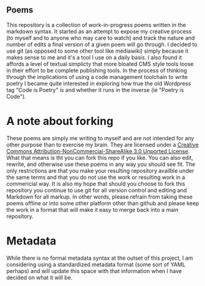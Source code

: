 ## Poems

This repository is a collection of work-in-progress poems written in the markdown syntax. It started as an attempt to expose my creative process (to myself and to anyone who may care to watch) and track the nature and number of edits a final version of a given poem will go through. I decided to use git (as opposed to some other tool like mediawiki) simply because it makes sense to me and it's a tool I use on a daily basis. I also found it affords a level of textual simplicty that more bloated CMS style tools loose in their effort to be complete publishing tools. In the process of thinking through the implications of using a code management toolchain to write poetry I became quite interested in exploring how true the old Wordpress tag "Code is Poetry" is and whether it runs in the inverse (ie "Poetry is Code").

# A note about forking
These poems are simply me writing to myself and are not intended for any other purpose than to exercise my brain. They are licensed under a [Creative Commons Attribution-NonCommercial-ShareAlike 3.0 Unported License](http://creativecommons.org/licenses/by-nc-sa/3.0/deed.en_US). What that means is tht you can fork this repo if you like. You can also edit, rewrite, and otherwise use these poems in any way you should see fit. The only restrictions are that you make your resulting repository availble under the same terms and that you do not use the work or resulting work in a commericial way. It is also my hope that should you choose to fork this repository you continue to use git for all version control and editing and Markdown for all markup. In other words, please refrain from taking these poems offline or into some other platform other than github and please keep the work in a format that will make it easy to merge back into a main repository.

# Metadata
While there is no formal metadata syntax at the outset of this project, I am considering using a standardized metadata format (some sort of YAML perhaps) and will update this space with that information when I have decided on what it will be.


